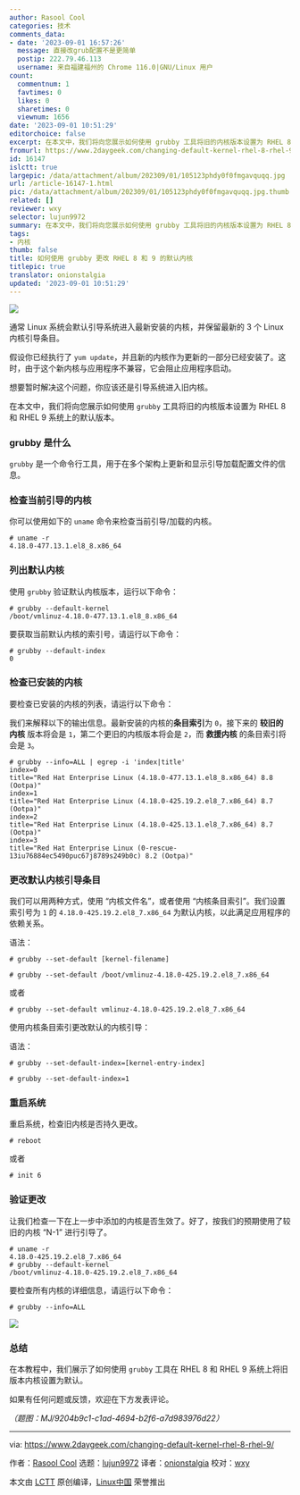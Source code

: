 ```yaml
---
author: Rasool Cool
categories: 技术
comments_data:
- date: '2023-09-01 16:57:26'
  message: 直接改grub配置不是更简单
  postip: 222.79.46.113
  username: 来自福建福州的 Chrome 116.0|GNU/Linux 用户
count:
  commentnum: 1
  favtimes: 0
  likes: 0
  sharetimes: 0
  viewnum: 1656
date: '2023-09-01 10:51:29'
editorchoice: false
excerpt: 在本文中，我们将向您展示如何使用 grubby 工具将旧的内核版本设置为 RHEL 8 和 RHEL 9 系统上的默认版本。
fromurl: https://www.2daygeek.com/changing-default-kernel-rhel-8-rhel-9/
id: 16147
islctt: true
largepic: /data/attachment/album/202309/01/105123phdy0f0fmgavquqq.jpg
url: /article-16147-1.html
pic: /data/attachment/album/202309/01/105123phdy0f0fmgavquqq.jpg.thumb.jpg
related: []
reviewer: wxy
selector: lujun9972
summary: 在本文中，我们将向您展示如何使用 grubby 工具将旧的内核版本设置为 RHEL 8 和 RHEL 9 系统上的默认版本。
tags:
- 内核
thumb: false
title: 如何使用 grubby 更改 RHEL 8 和 9 的默认内核
titlepic: true
translator: onionstalgia
updated: '2023-09-01 10:51:29'
---
```


![](/data/attachment/album/202309/01/105123phdy0f0fmgavquqq.jpg)


通常 Linux 系统会默认引导系统进入最新安装的内核，并保留最新的 3 个 Linux 内核引导条目。


假设你已经执行了 `yum update`，并且新的内核作为更新的一部分已经安装了。这时，由于这个新内核与应用程序不兼容，它会阻止应用程序启动。


想要暂时解决这个问题，你应该还是引导系统进入旧内核。


在本文中，我们将向您展示如何使用 `grubby` 工具将旧的内核版本设置为 RHEL 8 和 RHEL 9 系统上的默认版本。


### grubby 是什么


`grubby` 是一个命令行工具，用于在多个架构上更新和显示引导加载配置文件的信息。


### 检查当前引导的内核


你可以使用如下的 `uname` 命令来检查当前引导/加载的内核。



```
# uname -r
4.18.0-477.13.1.el8_8.x86_64

```

### 列出默认内核


使用 `grubby` 验证默认内核版本，运行以下命令：



```
# grubby --default-kernel
/boot/vmlinuz-4.18.0-477.13.1.el8_8.x86_64

```

要获取当前默认内核的索引号，请运行以下命令：



```
# grubby --default-index
0

```

### 检查已安装的内核


要检查已安装的内核的列表，请运行以下命令：


我们来解释以下的输出信息。最新安装的内核的**条目索引**为 `0`，接下来的 **较旧的内核** 版本将会是 `1`，第二个更旧的内核版本将会是 `2`，而 **救援内核** 的条目索引将会是 `3`。



```
# grubby --info=ALL | egrep -i 'index|title'
index=0
title="Red Hat Enterprise Linux (4.18.0-477.13.1.el8_8.x86_64) 8.8 (Ootpa)"
index=1
title="Red Hat Enterprise Linux (4.18.0-425.19.2.el8_7.x86_64) 8.7 (Ootpa)"
index=2
title="Red Hat Enterprise Linux (4.18.0-425.13.1.el8_7.x86_64) 8.7 (Ootpa)"
index=3
title="Red Hat Enterprise Linux (0-rescue-13iu76884ec5490puc67j8789s249b0c) 8.2 (Ootpa)"

```

### 更改默认内核引导条目


我们可以用两种方式，使用 “内核文件名”，或者使用 “内核条目索引”。我们设置索引号为 `1` 的 `4.18.0-425.19.2.el8_7.x86_64` 为默认内核，以此满足应用程序的依赖关系。


语法：



```
# grubby --set-default [kernel-filename]

```


```
# grubby --set-default /boot/vmlinuz-4.18.0-425.19.2.el8_7.x86_64

```

或者



```
# grubby --set-default vmlinuz-4.18.0-425.19.2.el8_7.x86_64

```

使用内核条目索引更改默认的内核引导：


语法：



```
# grubby --set-default-index=[kernel-entry-index]

```


```
# grubby --set-default-index=1

```

### 重启系统


重启系统，检查旧内核是否持久更改。



```
# reboot

```

或者



```
# init 6

```

### 验证更改


让我们检查一下在上一步中添加的内核是否生效了。好了，按我们的预期使用了较旧的内核 “N-1” 进行引导了。



```
# uname -r
4.18.0-425.19.2.el8_7.x86_64
# grubby --default-kernel
/boot/vmlinuz-4.18.0-425.19.2.el8_7.x86_64

```

要检查所有内核的详细信息，请运行以下命令：



```
# grubby --info=ALL

```

![](/data/attachment/album/202309/01/105129exzvpswsfpcpzwls.jpg)


### 总结


在本教程中，我们展示了如何使用 `grubby` 工具在 RHEL 8 和 RHEL 9 系统上将旧版本内核设置为默认。


如果有任何问题或反馈，欢迎在下方发表评论。


*（题图：MJ/9204b9c1-c1ad-4694-b2f6-a7d983976d22）*




---


via: <https://www.2daygeek.com/changing-default-kernel-rhel-8-rhel-9/>


作者：[Rasool Cool](https://www.2daygeek.com/author/rasool/) 选题：[lujun9972](https://github.com/lujun9972) 译者：[onionstalgia](https://github.com/onionstalgia) 校对：[wxy](https://github.com/wxy)


本文由 [LCTT](https://github.com/LCTT/TranslateProject) 原创编译，[Linux中国](https://linux.cn/) 荣誉推出